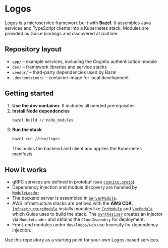 # Logos

Logos is a microservice framework built with **Bazel**. It assembles Java
services and TypeScript clients into a Kubernetes stack. Modules are provided
as Guice bindings and discovered at runtime.

## Repository layout

- `app/` – example services, including the Cognito authentication module
- `dev/` – framework libraries and service stacks
- `vendor/` – third-party dependencies used by Bazel
- `.devcontainer/` – container image for local development

## Getting started

1. **Use the dev container.** It includes all needed prerequisites.
2. **Install Node dependencies**
   ```bash
   bazel build //:node_modules
   ```
3. **Run the stack**
   ```bash
   bazel run //dev/logos
   ```
   This builds the backend and client and applies the Kubernetes manifests.

## How it works

- gRPC services are defined in protobuf (see [`cognito.proto`](app/auth/cognito/proto/cognito.proto)).
- Dependency injection and module discovery are handled by [`ModuleLoader`](dev/logos/module/ModuleLoader.java).
- The backend server is assembled in [`ServerModule`](dev/logos/service/backend/server/ServerModule.java).
- AWS infrastructure stacks are defined with the **AWS CDK**. [`InfrastructureModule`](dev/logos/stack/aws/module/InfrastructureModule.java)
  installs modules like [`EcrModule`](dev/logos/stack/aws/module/EcrModule.java) and
  [`VpcModule`](dev/logos/stack/aws/module/VpcModule.java) which Guice uses to
  build the stack. The [`Synthesizer`](dev/logos/stack/aws/synthesizer/Synthesizer.java)
  creates an injector via `ModuleLoader` and obtains the `CloudAssembly` for deployment.
- Front-end modules under `dev/logos/web` use Inversify for dependency injection.

Use this repository as a starting point for your own Logos-based services.
